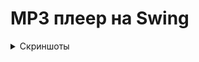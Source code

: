 # MP3 плеер на Swing

<details>
  <summary>Скриншоты</summary>

![](./images/player.png)

</details>
 